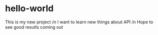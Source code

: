 # hello-world
This is my new project /n
I want to learn new things about API /n
Hope to see good results coming out

